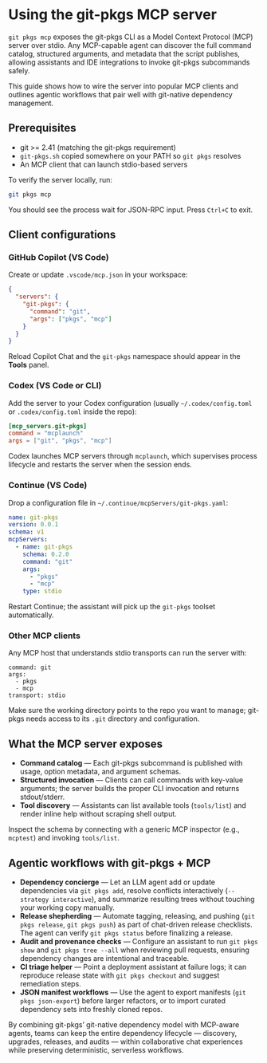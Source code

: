 # Using the git-pkgs MCP server

`git pkgs mcp` exposes the git-pkgs CLI as a Model Context Protocol (MCP) server over stdio. Any MCP-capable agent can discover the full command catalog, structured arguments, and metadata that the script publishes, allowing assistants and IDE integrations to invoke git-pkgs subcommands safely.

This guide shows how to wire the server into popular MCP clients and outlines agentic workflows that pair well with git-native dependency management.

## Prerequisites
- git >= 2.41 (matching the git-pkgs requirement)
- `git-pkgs.sh` copied somewhere on your PATH so `git pkgs` resolves
- An MCP client that can launch stdio-based servers

To verify the server locally, run:
```bash
git pkgs mcp
```
You should see the process wait for JSON-RPC input. Press `Ctrl+C` to exit.

## Client configurations

### GitHub Copilot (VS Code)
Create or update `.vscode/mcp.json` in your workspace:
```json
{
  "servers": {
    "git-pkgs": {
      "command": "git",
      "args": ["pkgs", "mcp"]
    }
  }
}
```
Reload Copilot Chat and the `git-pkgs` namespace should appear in the **Tools** panel.

### Codex (VS Code or CLI)
Add the server to your Codex configuration (usually `~/.codex/config.toml` or `.codex/config.toml` inside the repo):
```toml
[mcp_servers.git-pkgs]
command = "mcplaunch"
args = ["git", "pkgs", "mcp"]
```
Codex launches MCP servers through `mcplaunch`, which supervises process lifecycle and restarts the server when the session ends.

### Continue (VS Code)
Drop a configuration file in `~/.continue/mcpServers/git-pkgs.yaml`:
```yaml
name: git-pkgs
version: 0.0.1
schema: v1
mcpServers:
  - name: git-pkgs
    schema: 0.2.0
    command: "git"
    args:
      - "pkgs"
      - "mcp"
    type: stdio
```
Restart Continue; the assistant will pick up the `git-pkgs` toolset automatically.

### Other MCP clients
Any MCP host that understands stdio transports can run the server with:
```
command: git
args:
  - pkgs
  - mcp
transport: stdio
```
Make sure the working directory points to the repo you want to manage; git-pkgs needs access to its `.git` directory and configuration.

## What the MCP server exposes
- **Command catalog** — Each git-pkgs subcommand is published with usage, option metadata, and argument schemas.
- **Structured invocation** — Clients can call commands with key-value arguments; the server builds the proper CLI invocation and returns stdout/stderr.
- **Tool discovery** — Assistants can list available tools (`tools/list`) and render inline help without scraping shell output.

Inspect the schema by connecting with a generic MCP inspector (e.g., `mcptest`) and invoking `tools/list`.

## Agentic workflows with git-pkgs + MCP
- **Dependency concierge** — Let an LLM agent add or update dependencies via `git pkgs add`, resolve conflicts interactively (`--strategy interactive`), and summarize resulting trees without touching your working copy manually.
- **Release shepherding** — Automate tagging, releasing, and pushing (`git pkgs release`, `git pkgs push`) as part of chat-driven release checklists. The agent can verify `git pkgs status` before finalizing a release.
- **Audit and provenance checks** — Configure an assistant to run `git pkgs show` and `git pkgs tree --all` when reviewing pull requests, ensuring dependency changes are intentional and traceable.
- **CI triage helper** — Point a deployment assistant at failure logs; it can reproduce release state with `git pkgs checkout` and suggest remediation steps.
- **JSON manifest workflows** — Use the agent to export manifests (`git pkgs json-export`) before larger refactors, or to import curated dependency sets into freshly cloned repos.

By combining git-pkgs’ git-native dependency model with MCP-aware agents, teams can keep the entire dependency lifecycle — discovery, upgrades, releases, and audits — within collaborative chat experiences while preserving deterministic, serverless workflows.
